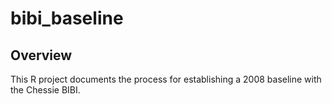 # bibi_baseline

## Overview

This R project documents the process for establishing a 2008 baseline with the Chessie BIBI.
